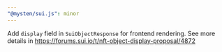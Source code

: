 ```yaml
---
"@mysten/sui.js": minor
---
```


Add `display` field in `SuiObjectResponse` for frontend rendering. See more details in https://forums.sui.io/t/nft-object-display-proposal/4872
